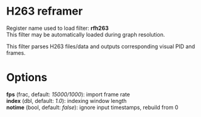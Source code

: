 <!-- automatically generated - do not edit, patch gpac/applications/gpac/gpac.c -->

# H263 reframer  
  
Register name used to load filter: __rfh263__  
This filter may be automatically loaded during graph resolution.  
  
This filter parses H263 files/data and outputs corresponding visual PID and frames.  
  

# Options    
  
<a id="fps">__fps__</a> (frac, default: _15000/1000_): import frame rate  
<a id="index">__index__</a> (dbl, default: _1.0_): indexing window length  
<a id="notime">__notime__</a> (bool, default: _false_): ignore input timestamps, rebuild from 0  
  
